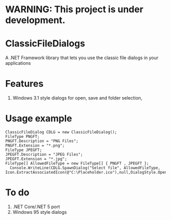 # WARNING: This project is under development.
# ClassicFileDialogs
A .NET Framework library that lets you use the classic file dialogs in your applications
# Features
1. Windows 3.1 style dialogs for open, save and folder selection,
# Usage example
```
ClassicFileDialog CDLG = new ClassicFileDialog();
FileType PNGFT;
PNGFT.Description = "PNG Files";
PNGFT.Extension = "*.png";
FileType JPEGFT;
JPEGFT.Description = "JPEG Files";
JPEGFT.Extension = "*.jpg";
FileType[] AllowedFileType = new FileType[] { PNGFT , JPEGFT };
  Console.WriteLine(CDLG.SpawnDialog("Select file", AllowedFileType, Icon.ExtractAssociatedIcon(@"C:\Placeholder.ico"),null,DialogStyle.Open31));
```
# To do
1. .NET Core/.NET 5 port
2. Windows 95 style dialogs

